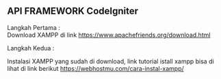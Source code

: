 <html>
  <h2>API FRAMEWORK CodeIgniter</h2>
  <p>Langkah Pertama  :</br>
  Download XAMPP di link <a href = "https://www.apachefriends.org/download.html">https://www.apachefriends.org/download.html</a>
  </p>
  <p>Langkah Kedua  :</p>
  Instalasi XAMPP yang sudah di download, link tutorial istall xampp bisa di lihat di link berikut <a href="https://webhostmu.com/cara- instal-xampp/">https://webhostmu.com/cara-instal-xampp/
</html> 
